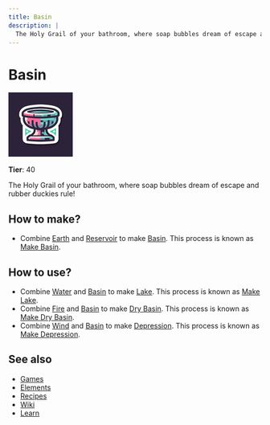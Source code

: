 ```yaml
---
title: Basin
description: |
  The Holy Grail of your bathroom, where soap bubbles dream of escape and rubber duckies rule!
---
```

# Basin

![](../images/item.basin.png)

**Tier**: 40

The Holy Grail of your bathroom, where soap bubbles dream of escape and rubber duckies rule!

## How to make?

* Combine [Earth](/wiki/elements/earth) and [Reservoir](/wiki/elements/reservoir) to make [Basin](/wiki/elements/basin). This process is known as [Make Basin](/wiki/recipes/make-basin).

## How to use?

* Combine [Water](/wiki/elements/water) and [Basin](/wiki/elements/basin) to make [Lake](/wiki/elements/lake). This process is known as [Make Lake](/wiki/recipes/make-lake).
* Combine [Fire](/wiki/elements/fire) and [Basin](/wiki/elements/basin) to make [Dry Basin](/wiki/elements/dry-basin). This process is known as [Make Dry Basin](/wiki/recipes/make-dry-basin).
* Combine [Wind](/wiki/elements/wind) and [Basin](/wiki/elements/basin) to make [Depression](/wiki/elements/depression). This process is known as [Make Depression](/wiki/recipes/make-depression).

## See also

* [Games](/wiki/games)
* [Elements](/wiki/elements)
* [Recipes](/wiki/recipes)
* [Wiki](/wiki/index)
* [Learn](/learn/index)